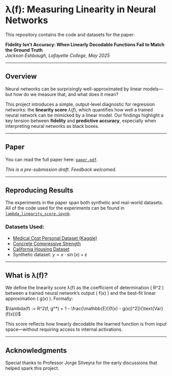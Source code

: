 # λ(f): Measuring Linearity in Neural Networks

This repository contains the code and datasets for the paper:

**Fidelity Isn’t Accuracy: When Linearly Decodable Functions Fail to Match the Ground Truth**  
*Jackson Eshbaugh, Lafayette College, May 2025*

---

## Overview

Neural networks can be surprisingly well-approximated by linear models—but how do we measure that, and what does it mean?

This project introduces a simple, output-level diagnostic for regression networks: the **linearity score** $\lambda(f)$, which quantifies how well a trained neural network can be mimicked by a linear model. Our findings highlight a key tension between **fidelity** and **predictive accuracy**, especially when interpreting neural networks as black boxes.

---

## Paper

You can read the full paper here: [`paper.pdf`](./paper.pdf).

_This is a pre-submission draft. Feedback welcomed._

---

## Reproducing Results

The experiments in the paper span both synthetic and real-world datasets. All of the code used for the experiments can be found in [`lambda_linearity_score.ipynb`](./lambda_linearity_score.ipynb).

### Datasets Used:
- [Medical Cost Personal Dataset (Kaggle)](https://www.kaggle.com/datasets/mirichoi0218/insurance)
- [Concrete Compressive Strength](https://archive.ics.uci.edu/ml/datasets/concrete+compressive+strength)
- [California Housing Dataset](https://scikit-learn.org/stable/modules/generated/sklearn.datasets.fetch_california_housing.html)
- Synthetic dataset: $y = x \cdot \sin(x) + \varepsilon$

---

## What is λ(f)?

We define the linearity score λ(f) as the coefficient of determination ( R^2 ) between a trained neural network’s output ( f(x) ) and the best-fit linear approximation ( g(x) ). Formally:

$\lambda(f) := R^2(f, g^*) = 1 - \frac{\mathbb{E}[(f(x) - g(x))^2]}{\text{Var}(f(x))}$

This score reflects how linearly decodable the learned function is from input space—without requiring access to internal activations.

---

## Acknowledgments

Special thanks to Professor Jorge Silveyra for the early discussions that helped spark this project.
